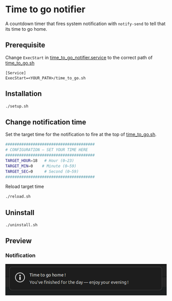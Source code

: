 # Time to go notifier
A countdown timer that fires system notification with `notify-send`
to tell that its time to go home.

## Prerequisite
Change `ExecStart` in [time_to_go_notifier.service](./time_to_go_notifier.service)
to the correct path of [time_to_go.sh](./time_to_go.sh)
```
[Service]
ExecStart=<YOUR_PATH>/time_to_go.sh
```
## Installation
```bash
./setup.sh
```

## Change notification time
Set the target time for the notification to fire at the top of [time_to_go.sh](./time_to_go.sh).
```bash
#######################################
# CONFIGURATION — SET YOUR TIME HERE
#######################################
TARGET_HOUR=18   # Hour (0–23)
TARGET_MIN=0    # Minute (0–59)
TARGET_SEC=0     # Second (0–59)
#######################################
```
Reload target time
```bash
./reload.sh
```
## Uninstall
```bash
./uninstall.sh
```
## Preview
### Notification
![image](./notification-screenshot.png)
